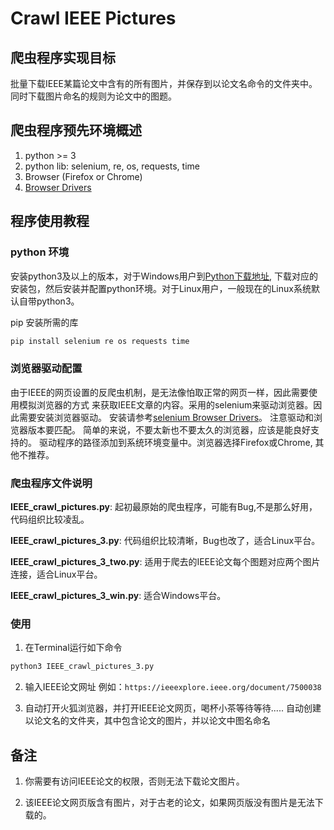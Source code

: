 # Crawl IEEE Pictures

## 爬虫程序实现目标
批量下载IEEE某篇论文中含有的所有图片，并保存到以论文名命令的文件夹中。
同时下载图片命名的规则为论文中的图题。

## 爬虫程序预先环境概述

1. python >= 3
2. python lib: selenium, re, os, requests, time
3. Browser (Firefox or Chrome)
4. [Browser Drivers](https://www.selenium.dev/documentation/webdriver/getting_started/install_drivers/)

## 程序使用教程

### python 环境

安装python3及以上的版本，对于Windows用户到[Python下载地址](https://www.python.org/downloads/),
下载对应的安装包，然后安装并配置python环境。对于Linux用户，一般现在的Linux系统默认自带python3。

pip 安装所需的库

```bash
pip install selenium re os requests time

```

### 浏览器驱动配置

由于IEEE的网页设置的反爬虫机制，是无法像怕取正常的网页一样，因此需要使用模拟浏览器的方式
来获取IEEE文章的内容。采用的selenium来驱动浏览器。因此需要安装浏览器驱动。
安装请参考[selenium Browser Drivers](https://www.selenium.dev/documentation/webdriver/getting_started/install_drivers/)。
注意驱动和浏览器版本要匹配。 简单的来说，不要太新也不要太久的浏览器，应该是能良好支持的。
驱动程序的路径添加到系统环境变量中。浏览器选择Firefox或Chrome, 其他不推荐。

### 爬虫程序文件说明

**IEEE_crawl_pictures.py**: 起初最原始的爬虫程序，可能有Bug,不是那么好用，代码组织比较凌乱。

**IEEE_crawl_pictures_3.py**: 代码组织比较清晰，Bug也改了，适合Linux平台。

**IEEE_crawl_pictures_3_two.py**: 适用于爬去的IEEE论文每个图题对应两个图片连接，适合Linux平台。

**IEEE_crawl_pictures_3_win.py**: 适合Windows平台。


### 使用

1. 在Terminal运行如下命令

```bash
python3 IEEE_crawl_pictures_3.py
```

2. 输入IEEE论文网址  例如：`https://ieeexplore.ieee.org/document/7500038`

3. 自动打开火狐浏览器，并打开IEEE论文网页，喝杯小茶等待等待.....
自动创建以论文名的文件夹，其中包含论文的图片，并以论文中图名命名

## 备注

1. 你需要有访问IEEE论文的权限，否则无法下载论文图片。

2. 该IEEE论文网页版含有图片，对于古老的论文，如果网页版没有图片是无法下载的。
